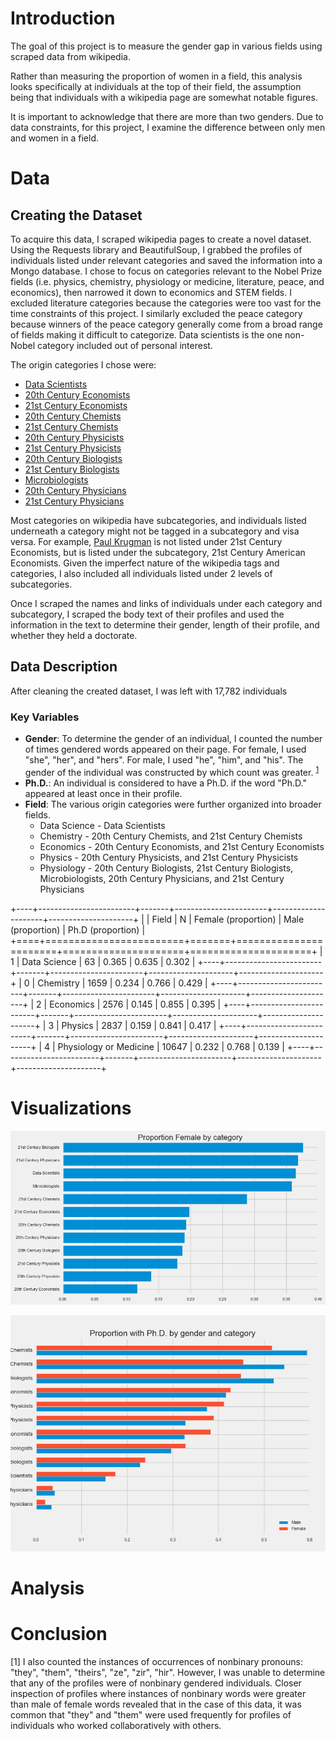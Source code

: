 # Introduction

The goal of this project is to measure the gender gap in various fields using scraped data from wikipedia. 

Rather than measuring the proportion of women in a field, this analysis looks specifically at individuals at the top of their field, the assumption being that individuals with a wikipedia page are somewhat notable figures. 

It is important to acknowledge that there are more than two genders. Due to data constraints, for this project, I examine the difference between only men and women in a field. 


# Data
 
## Creating the Dataset

To acquire this data, I scraped wikipedia pages to create a novel dataset. Using the Requests library and BeautifulSoup, I grabbed the profiles of individuals listed under relevant categories and saved the information into a Mongo database. I chose to focus on categories relevant to the Nobel Prize fields (i.e. physics, chemistry, physiology or medicine, literature, peace, and economics), then narrowed it down to economics and STEM fields. I excluded literature categories because the categories were too vast for the time constraints of this project. I similarly excluded the peace category because winners of the peace category generally come from a broad range of fields making it difficult to categorize. Data scientists is the one non-Nobel category included out of personal interest.  

The origin categories I chose were:
- [Data Scientists](https://en.wikipedia.org/wiki/Category:Data_scientists)
- [20th Century Economists](https://en.wikipedia.org/wiki/Category:20th-century_economists)
- [21st Century Economists](https://en.wikipedia.org/wiki/Category:21st-century_economists)
- [20th Century Chemists](https://en.wikipedia.org/wiki/Category:20th-century_chemists)
- [21st Century Chemists](https://en.wikipedia.org/wiki/Category:21st-century_chemists)
- [20th Century Physicists](https://en.wikipedia.org/wiki/Category:20th-century_physicists)
- [21st Century Physicists](https://en.wikipedia.org/wiki/Category:21st-century_physicists)
- [20th Century Biologists](https://en.wikipedia.org/wiki/Category:20th-century_biologists)
- [21st Century Biologists](https://en.wikipedia.org/wiki/Category:21st-century_biologists)
- [Microbiologists ](https://en.wikipedia.org/wiki/Category:Microbiologists)
- [20th Century Physicians](https://en.wikipedia.org/wiki/Category:20th-century_physicians)
- [21st Century Physicians](https://en.wikipedia.org/wiki/Category:21st-century_physicians)

Most categories on wikipedia have subcategories, and individuals listed underneath a category might not be tagged in a subcategory and visa versa. For example, [Paul Krugman](https://en.wikipedia.org/wiki/Paul_Krugman) is not listed under 21st Century Economists, but is listed under the subcategory, 21st Century American Economists. Given the imperfect nature of the wikipedia tags and categories, I also included all individuals listed under 2 levels of subcategories. 

Once I scraped the names and links of individuals under each category and subcategory, I scraped the body text of their profiles and used the information in the text to determine their gender, length of their profile, and whether they held a doctorate. 


## Data Description 
After cleaning the created dataset, I was left with 17,782 individuals


### Key Variables

- **Gender**: To determine the gender of an individual, I counted the number of times gendered words appeared on their page. For female, I used "she", "her", and "hers". For male, I used "he", "him", and "his". The gender of the individual was constructed by which count was greater. <sup>[1](#foot1)</sup>
- **Ph.D.**: An individual is considered to have a Ph.D. if the word "Ph.D." appeared at least once in their profile. 
- **Field**: The various origin categories were further organized into broader fields. 
    - Data Science - Data Scientists
    - Chemistry - 20th Century Chemists, and 21st Century Chemists
    - Economics - 20th Century Economists, and 21st Century Economists
    - Physics - 20th Century Physicists, and 21st Century Physicists
    - Physiology - 20th Century Biologists, 21st Century Biologists, Microbiologists, 20th Century Physicians, and 21st Century Physicians

+----+------------------------+-------+-----------------------+---------------------+---------------------+
|    | Field                  |     N |   Female (proportion) |   Male (proportion) |   Ph.D (proportion) |
+====+========================+=======+=======================+=====================+=====================+
|  1 | Data Science           |    63 |                 0.365 |               0.635 |               0.302 |
+----+------------------------+-------+-----------------------+---------------------+---------------------+
|  0 | Chemistry              |  1659 |                 0.234 |               0.766 |               0.429 |
+----+------------------------+-------+-----------------------+---------------------+---------------------+
|  2 | Economics              |  2576 |                 0.145 |               0.855 |               0.395 |
+----+------------------------+-------+-----------------------+---------------------+---------------------+
|  3 | Physics                |  2837 |                 0.159 |               0.841 |               0.417 |
+----+------------------------+-------+-----------------------+---------------------+---------------------+
|  4 | Physiology or Medicine | 10647 |                 0.232 |               0.768 |               0.139 |
+----+------------------------+-------+-----------------------+---------------------+---------------------+

# Visualizations

![alt text](images/PropWomenbyCategory.png "Title")

![alt text](images/PropPhD_gender_category.png "Title")

# Analysis 




# Conclusion 





<a name="foot1">[1]</a>  I also counted the instances of occurrences of nonbinary pronouns: "they", "them", "theirs", "ze", "zir", "hir". However, I was unable to determine that any of the profiles were of nonbinary gendered individuals. Closer inspection of profiles where instances of nonbinary words were greater than male of female words revealed that in the case of this data, it was common that "they" and "them" were used frequently for profiles of individuals who worked collaboratively with others. 